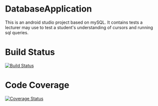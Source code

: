 # DatabaseApplication
This is an android studio project based on mySQL. It contains tests a lecturer may use to test a student's understanding of cursors and running sql queries.


# Build Status
[![Build Status](https://app.bitrise.io/app/e3fb0a0c3f637bb9/status.svg?token=1AZ7htJOKJsw38B0JbSNfQ)](https://app.bitrise.io/app/e3fb0a0c3f637bb9)

# Code Coverage
[![Coverage Status](https://coveralls.io/repos/github/OpenSauce-Wits/DatabaseApplication/badge.svg?branch=master)](https://coveralls.io/github/OpenSauce-Wits/DatabaseApplication?branch=master)
